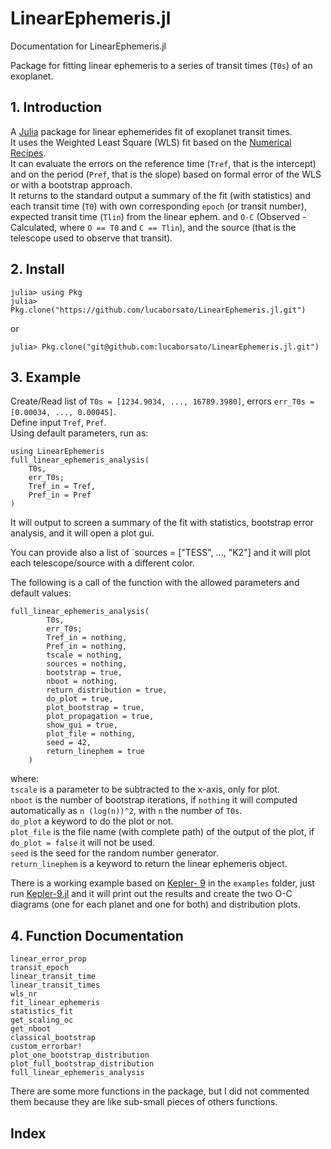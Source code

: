 # LinearEphemeris.jl

Documentation for LinearEphemeris.jl

Package for fitting linear ephemeris to a series of transit times (`T0s`) of an exoplanet.  

## 1. Introduction  

A [Julia](https://julialang.org/) package for linear ephemerides fit of exoplanet transit times.  
It uses the Weighted Least Square (WLS) fit based on the [Numerical Recipes](https://ui.adsabs.harvard.edu/abs/1992nrfa.book.....P/abstract).  
It can evaluate the errors on the reference time (`Tref`, that is the intercept) and on the period (`Pref`, that is the slope) based on formal error of the WLS or with a bootstrap approach.  
It returns to the standard output a summary of the fit (with statistics) and each transit time (`T0`) with own corresponding `epoch` (or transit number), expected transit time (`Tlin`) from the linear ephem. and `O-C` (Observed - Calculated, where `O == T0` and `C == Tlin`), and the source (that is the telescope used to observe that transit).  

## 2. Install  

```
julia> using Pkg
julia> Pkg.clone("https://github.com/lucaborsato/LinearEphemeris.jl.git")
```
or  
```
julia> Pkg.clone("git@github.com:lucaborsato/LinearEphemeris.jl.git")
```

## 3. Example  

Create/Read list of `T0s = [1234.9034, ..., 16789.3980]`, errors `err_T0s = [0.00034, ..., 0.00045]`.  
Define input `Tref`, `Pref`.  
Using default parameters, run as:  

```
using LinearEphemeris
full_linear_ephemeris_analysis(
    T0s,
    err_T0s;
    Tref_in = Tref,
    Pref_in = Pref
)
```
It will output to screen a summary of the fit with statistics, bootstrap error analysis, and it will open a plot gui.  

You can provide also a list of `sources = ["TESS", ..., "K2"] and it will plot each telescope/source with a different color.  

The following is a call of the function with the allowed parameters and default values:  

```
full_linear_ephemeris_analysis(
        T0s,
        err_T0s;
        Tref_in = nothing,
        Pref_in = nothing,
        tscale = nothing,
        sources = nothing,
        bootstrap = true,
        nboot = nothing,
        return_distribution = true,
        do_plot = true,
        plot_bootstrap = true,
        plot_propagation = true,
        show_gui = true,
        plot_file = nothing,
        seed = 42,
        return_linephem = true
    )
```

where:  
`tscale` is a parameter to be subtracted to the x-axis, only for plot.  
`nboot` is the number of bootstrap iterations, if `nothing` it will computed automatically as `n (log(n))^2`, with `n` the number of `T0s`.  
`do_plot` a keyword to do the plot or not.  
`plot_file` is the file name (with complete path) of the output of the plot, if `do_plot = false` it will not be used.  
`seed` is the seed for the random number generator.  
`return_linephem` is a keyword to return the linear ephemeris object.  

There is a working example based on [Kepler- 9](https://ui.adsabs.harvard.edu/abs/2019MNRAS.484.3233B/abstract) in the `examples` folder, 
just run [Kepler-9.jl](examples/Kepler-9.jl) and it will print out the results and create the two O-C diagrams (one for each planet and one for both) and distribution plots.  

## 4. Function Documentation

```@docs
linear_error_prop
transit_epoch
linear_transit_time
linear_transit_times
wls_nr
fit_linear_ephemeris
statistics_fit
get_scaling_oc
get_nboot
classical_bootstrap
custom_errorbar!
plot_one_bootstrap_distribution
plot_full_bootstrap_distribution
full_linear_ephemeris_analysis
```

There are some more functions in the package, but I did not commented them because they are like sub-small pieces of others functions.  

## Index
 
```@index
```